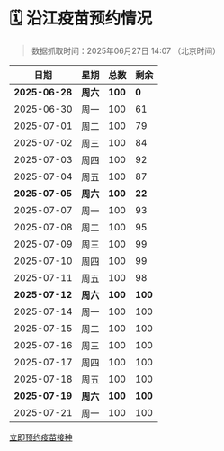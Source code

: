 # 🗓️ 沿江疫苗预约情况

> 数据抓取时间：2025年06月27日 14:07 （北京时间）

| 日期 | 星期 | 总数 | 剩余 |
|------|------|------|------|
| **2025-06-28** | **周六** | **100** | **0** |
| 2025-06-30 | 周一 | 100 | 61 |
| 2025-07-01 | 周二 | 100 | 79 |
| 2025-07-02 | 周三 | 100 | 84 |
| 2025-07-03 | 周四 | 100 | 92 |
| 2025-07-04 | 周五 | 100 | 87 |
| **2025-07-05** | **周六** | **100** | **22** |
| 2025-07-07 | 周一 | 100 | 93 |
| 2025-07-08 | 周二 | 100 | 95 |
| 2025-07-09 | 周三 | 100 | 99 |
| 2025-07-10 | 周四 | 100 | 99 |
| 2025-07-11 | 周五 | 100 | 98 |
| **2025-07-12** | **周六** | **100** | **100** |
| 2025-07-14 | 周一 | 100 | 100 |
| 2025-07-15 | 周二 | 100 | 100 |
| 2025-07-16 | 周三 | 100 | 100 |
| 2025-07-17 | 周四 | 100 | 100 |
| 2025-07-18 | 周五 | 100 | 100 |
| **2025-07-19** | **周六** | **100** | **100** |
| 2025-07-21 | 周一 | 100 | 100 |


<div class="button-container">
<a class="btn" href="http://yfzweb.ishequ.net/#/login" target="_blank">立即预约疫苗接种</a>
</div>
